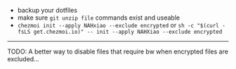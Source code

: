 - backup your dotfiles
- make sure `git unzip file` commands exist and useable
- `chezmoi init --apply NAHxiao --exclude encrypted` or `sh -c "$(curl -fsLS get.chezmoi.io)" -- init --apply NAHXiao --exclude encrypted`

---
TODO:
A better way to disable files that require bw when encrypted files are excluded...
